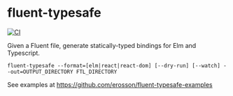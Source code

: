 # fluent-typesafe

[![CI](https://github.com/erosson/fluent-typesafe/actions/workflows/main.yml/badge.svg)](https://github.com/erosson/fluent-typesafe/actions/workflows/main.yml)

Given a Fluent file, generate statically-typed bindings for Elm and Typescript.

`fluent-typesafe --format=[elm|react|react-dom] [--dry-run] [--watch] --out=OUTPUT_DIRECTORY FTL_DIRECTORY`

See examples at https://github.com/erosson/fluent-typesafe-examples
